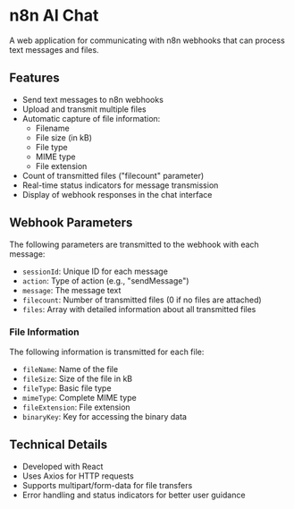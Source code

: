 # n8n AI Chat

A web application for communicating with n8n webhooks that can process text messages and files.

## Features

- Send text messages to n8n webhooks
- Upload and transmit multiple files
- Automatic capture of file information:
  - Filename
  - File size (in kB)
  - File type
  - MIME type
  - File extension
- Count of transmitted files ("filecount" parameter)
- Real-time status indicators for message transmission
- Display of webhook responses in the chat interface

## Webhook Parameters

The following parameters are transmitted to the webhook with each message:

- `sessionId`: Unique ID for each message
- `action`: Type of action (e.g., "sendMessage")
- `message`: The message text
- `filecount`: Number of transmitted files (0 if no files are attached)
- `files`: Array with detailed information about all transmitted files

### File Information

The following information is transmitted for each file:
- `fileName`: Name of the file
- `fileSize`: Size of the file in kB
- `fileType`: Basic file type
- `mimeType`: Complete MIME type
- `fileExtension`: File extension
- `binaryKey`: Key for accessing the binary data

## Technical Details

- Developed with React
- Uses Axios for HTTP requests
- Supports multipart/form-data for file transfers
- Error handling and status indicators for better user guidance
